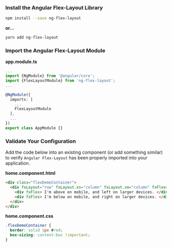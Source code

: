 ### Install the Angular Flex-Layout Library  

```bash
npm install --save ng-flex-layout
```
**or...**
```bash
yarn add ng-flex-layout
```

### Import the Angular Flex-Layout Module

**app.module.ts**
```typescript
...
import {NgModule} from '@angular/core';
import {FlexLayoutModule} from 'ng-flex-layout';
...

@NgModule({
  imports: [
    ...
    FlexLayoutModule
  ],
  ...
})
export class AppModule {}
```

### Validate Your Configuration
Add the code below into an existing component (or add something similar) to verify `Angular Flex-Layout` has been 
properly imported into your application.

**home.component.html**
```html
<div class="flexDemoContainer">
  <div fxLayout="row" fxLayout.xs="column" fxLayout.sm="column" fxFlex>
    <div fxFlex> I'm above on mobile, and left on larger devices. </div>
    <div fxFlex> I'm below on mobile, and right on larger devices. </div>
  </div>
</div>
```

**home.component.css**
```css
.flexDemoContainer {
  border: solid 1px #red;
  box-sizing: content-box !important;
}
```